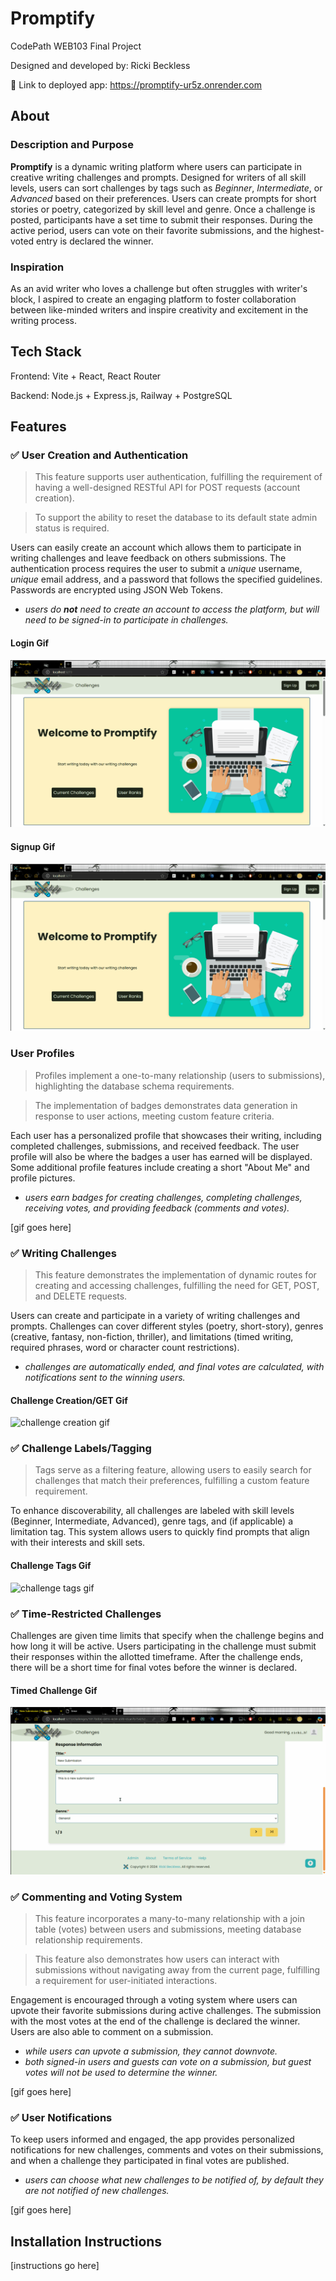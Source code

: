 # Promptify

CodePath WEB103 Final Project

Designed and developed by: Ricki Beckless

🔗 Link to deployed app: https://promptify-ur5z.onrender.com

## About

### Description and Purpose

**Promptify** is a dynamic writing platform where users can participate in creative writing challenges and prompts. Designed for writers of all skill levels, users can sort challenges by tags such as *Beginner*, *Intermediate*, or *Advanced* based on their preferences. Users can create prompts for short stories or poetry, categorized by skill level and genre. Once a challenge is posted, participants have a set time to submit their responses. During the active period, users can vote on their favorite submissions, and the highest-voted entry is declared the winner.

### Inspiration

As an avid writer who loves a challenge but often struggles with writer's block, I aspired to create an engaging platform to foster collaboration between like-minded writers and inspire creativity and excitement in the writing process.

## Tech Stack

Frontend: Vite + React, React Router

Backend: Node.js + Express.js, Railway + PostgreSQL

## Features

### ✅ User Creation and Authentication

> This feature supports user authentication, fulfilling the requirement of having a well-designed RESTful API for POST requests (account creation).

> To support the ability to reset the database to its default state admin status is required.

Users can easily create an account which allows them to participate in writing challenges and leave feedback on others submissions. The authentication process requires the user to submit a *unique* username, *unique* email address, and a password that follows the specified guidelines. Passwords are encrypted using JSON Web Tokens.
- *users do **not** need to create an account to access the platform, but will need to be signed-in to participate in challenges.*

#### Login Gif
![login gif](./project_demos/features/user_login.gif)

#### Signup Gif
![signup gif](./project_demos/features/user_signup.gif)

### User Profiles

> Profiles implement a one-to-many relationship (users to submissions), highlighting the database schema requirements.

> The implementation of badges demonstrates data generation in response to user actions, meeting custom feature criteria.

Each user has a personalized profile that showcases their writing, including completed challenges, submissions, and received feedback. The user profile will also be where the badges a user has earned will be displayed. Some additional profile features include creating a short "About Me" and profile pictures.
- *users earn badges for creating challenges, completing challenges, receiving votes, and providing feedback (comments and votes).*

[gif goes here]

### ✅ Writing Challenges

> This feature demonstrates the implementation of dynamic routes for creating and accessing challenges, fulfilling the need for GET, POST, and DELETE requests.

Users can create and participate in a variety of writing challenges and prompts. Challenges can cover different styles (poetry, short-story), genres (creative, fantasy, non-fiction, thriller), and limitations (timed writing, required phrases, word or character count restrictions).
- *challenges are automatically ended, and final votes are calculated, with notifications sent to the winning users.*

#### Challenge Creation/GET Gif
![challenge creation gif](./project_demos/features/create_challenge.gif)

### ✅ Challenge Labels/Tagging

> Tags serve as a filtering feature, allowing users to easily search for challenges that match their preferences, fulfilling a custom feature requirement.

To enhance discoverability, all challenges are labeled with skill levels (Beginner, Intermediate, Advanced), genre tags, and (if applicable) a limitation tag. This system allows users to quickly find prompts that align with their interests and skill sets.

#### Challenge Tags Gif
![challenge tags gif](./project_demos/features/challenge_filters.gif)

### ✅ Time-Restricted Challenges

Challenges are given time limits that specify when the challenge begins and how long it will be active. Users participating in the challenge must submit their responses within the allotted timeframe. After the challenge ends, there will be a short time for final votes before the winner is declared.

#### Timed Challenge Gif
![timed challenge gif](./project_demos/features/timed_challenge.gif)

### ✅ Commenting and Voting System

> This feature incorporates a many-to-many relationship with a join table (votes) between users and submissions, meeting database relationship requirements.

> This feature also demonstrates how users can interact with submissions without navigating away from the current page, fulfilling a requirement for user-initiated interactions.

Engagement is encouraged through a voting system where users can upvote their favorite submissions during active challenges. The submission with the most votes at the end of the challenge is declared the winner. Users are also able to comment on a submission.
- *while users can upvote a submission, they cannot downvote.*
- *both signed-in users and guests can vote on a submission, but guest votes will not be used to determine the winner.*

[gif goes here]

### ✅ User Notifications

To keep users informed and engaged, the app provides personalized notifications for new challenges, comments and votes on their submissions, and when a challenge they participated in final votes are published.
- *users can choose what new challenges to be notified of, by default they are not notified of new challenges.*

[gif goes here]

## Installation Instructions

[instructions go here]

